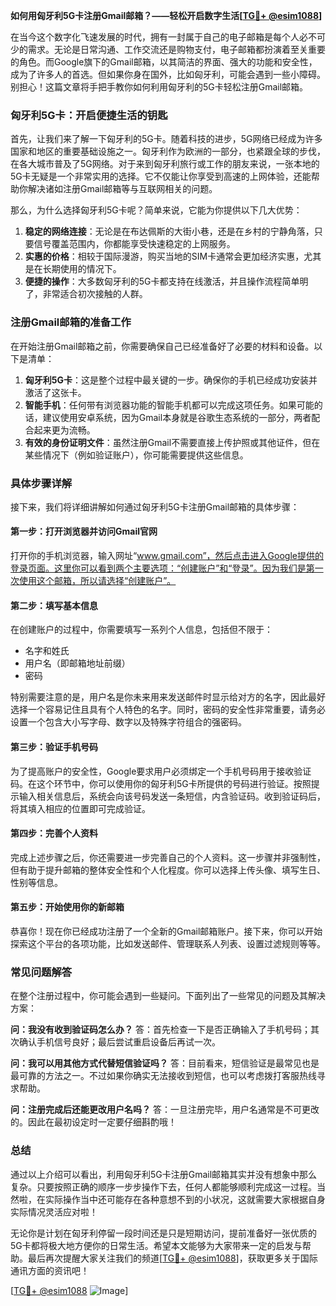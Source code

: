 **如何用匈牙利5G卡注册Gmail邮箱？——轻松开启数字生活[[TG💪+ @esim1088](https://t.me/s/esim1088)]**

在当今这个数字化飞速发展的时代，拥有一封属于自己的电子邮箱是每个人必不可少的需求。无论是日常沟通、工作交流还是购物支付，电子邮箱都扮演着至关重要的角色。而Google旗下的Gmail邮箱，以其简洁的界面、强大的功能和安全性，成为了许多人的首选。但如果你身在国外，比如匈牙利，可能会遇到一些小障碍。别担心！这篇文章将手把手教你如何利用匈牙利的5G卡轻松注册Gmail邮箱。

### 匈牙利5G卡：开启便捷生活的钥匙

首先，让我们来了解一下匈牙利的5G卡。随着科技的进步，5G网络已经成为许多国家和地区的重要基础设施之一。匈牙利作为欧洲的一部分，也紧跟全球的步伐，在各大城市普及了5G网络。对于来到匈牙利旅行或工作的朋友来说，一张本地的5G卡无疑是一个非常实用的选择。它不仅能让你享受到高速的上网体验，还能帮助你解决诸如注册Gmail邮箱等与互联网相关的问题。

那么，为什么选择匈牙利5G卡呢？简单来说，它能为你提供以下几大优势：

1. **稳定的网络连接**：无论是在布达佩斯的大街小巷，还是在乡村的宁静角落，只要信号覆盖范围内，你都能享受快速稳定的上网服务。
2. **实惠的价格**：相较于国际漫游，购买当地的SIM卡通常会更加经济实惠，尤其是在长期使用的情况下。
3. **便捷的操作**：大多数匈牙利的5G卡都支持在线激活，并且操作流程简单明了，非常适合初次接触的人群。

### 注册Gmail邮箱的准备工作

在开始注册Gmail邮箱之前，你需要确保自己已经准备好了必要的材料和设备。以下是清单：

1. **匈牙利5G卡**：这是整个过程中最关键的一步。确保你的手机已经成功安装并激活了这张卡。
2. **智能手机**：任何带有浏览器功能的智能手机都可以完成这项任务。如果可能的话，建议使用安卓系统，因为Gmail本身就是谷歌生态系统的一部分，两者配合起来更为流畅。
3. **有效的身份证明文件**：虽然注册Gmail不需要直接上传护照或其他证件，但在某些情况下（例如验证账户），你可能需要提供这些信息。

### 具体步骤详解

接下来，我们将详细讲解如何通过匈牙利5G卡注册Gmail邮箱的具体步骤：

#### 第一步：打开浏览器并访问Gmail官网
打开你的手机浏览器，输入网址“www.gmail.com”，然后点击进入Google提供的登录页面。这里你可以看到两个主要选项：“创建账户”和“登录”。因为我们是第一次使用这个邮箱，所以请选择“创建账户”。

#### 第二步：填写基本信息
在创建账户的过程中，你需要填写一系列个人信息，包括但不限于：
- 名字和姓氏
- 用户名（即邮箱地址前缀）
- 密码

特别需要注意的是，用户名是你未来用来发送邮件时显示给对方的名字，因此最好选择一个容易记住且具有个人特色的名字。同时，密码的安全性非常重要，请务必设置一个包含大小写字母、数字以及特殊字符组合的强密码。

#### 第三步：验证手机号码
为了提高账户的安全性，Google要求用户必须绑定一个手机号码用于接收验证码。在这个环节中，你可以使用你的匈牙利5G卡所提供的号码进行验证。按照提示输入相关信息后，系统会向该号码发送一条短信，内含验证码。收到验证码后，将其填入相应的位置即可完成验证。

#### 第四步：完善个人资料
完成上述步骤之后，你还需要进一步完善自己的个人资料。这一步骤并非强制性，但有助于提升邮箱的整体安全性和个人化程度。你可以选择上传头像、填写生日、性别等信息。

#### 第五步：开始使用你的新邮箱
恭喜你！现在你已经成功注册了一个全新的Gmail邮箱账户。接下来，你可以开始探索这个平台的各项功能，比如发送邮件、管理联系人列表、设置过滤规则等等。

### 常见问题解答

在整个注册过程中，你可能会遇到一些疑问。下面列出了一些常见的问题及其解决方案：

**问：我没有收到验证码怎么办？**
答：首先检查一下是否正确输入了手机号码；其次确认手机信号良好；最后尝试重启设备后再试一次。

**问：我可以用其他方式代替短信验证吗？**
答：目前看来，短信验证是最常见也是最可靠的方法之一。不过如果你确实无法接收到短信，也可以考虑拨打客服热线寻求帮助。

**问：注册完成后还能更改用户名吗？**
答：一旦注册完毕，用户名通常是不可更改的。因此在最初设定时一定要仔细斟酌哦！

### 总结

通过以上介绍可以看出，利用匈牙利5G卡注册Gmail邮箱其实并没有想象中那么复杂。只要按照正确的顺序一步步操作下去，任何人都能够顺利完成这一过程。当然啦，在实际操作当中还可能存在各种意想不到的小状况，这就需要大家根据自身实际情况灵活应对啦！

无论你是计划在匈牙利停留一段时间还是只是短期访问，提前准备好一张优质的5G卡都将极大地方便你的日常生活。希望本文能够为大家带来一定的启发与帮助。最后再次提醒大家关注我们的频道[[TG💪+ @esim1088](https://t.me/s/esim1088)]，获取更多关于国际通讯方面的资讯吧！

[[TG💪+ @esim1088](https://t.me/s/esim1088) ![Image](https://i.postimg.cc/4NQfJmqS/Snipaste-2025-05-13-00-14-12.png)]